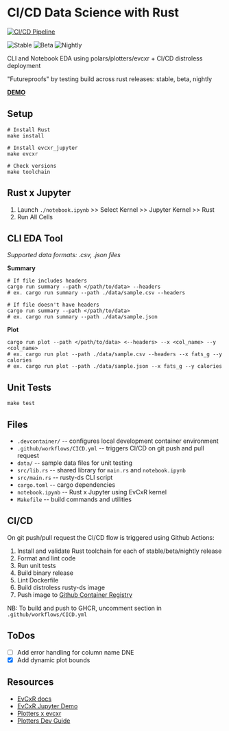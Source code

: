 # CI/CD Data Science with Rust

[![CI/CD Pipeline](https://github.com/athletedecoded/rusty-ds/actions/workflows/CICD.yml/badge.svg)](https://github.com/athletedecoded/rusty-ds/actions/workflows/CICD.yml)

![Stable](https://byob.yarr.is/athletedecoded/rusty-ds/stable)
![Beta](https://byob.yarr.is/athletedecoded/rusty-ds/beta)
![Nightly](https://byob.yarr.is/athletedecoded/rusty-ds/nightly)

CLI and Notebook EDA using polars/plotters/evcxr + CI/CD distroless deployment

"Futureproofs" by testing build across rust releases: stable, beta, nightly

**[DEMO](https://youtu.be/ZJXYvAEZFbM)**


## Setup

```
# Install Rust
make install

# Install evcxr_jupyter
make evcxr

# Check versions
make toolchain
```

## Rust x Jupyter

1. Launch `./notebook.ipynb` >> Select Kernel >> Jupyter Kernel >> Rust
2. Run All Cells


## CLI EDA Tool

*Supported data formats: .csv, .json files*

**Summary**
```
# If file includes headers
cargo run summary --path </path/to/data> --headers
# ex. cargo run summary --path ./data/sample.csv --headers

# If file doesn't have headers
cargo run summary --path </path/to/data>
# ex. cargo run summary --path ./data/sample.json
```

**Plot**
```
cargo run plot --path </path/to/data> <--headers> --x <col_name> --y <col_name>
# ex. cargo run plot --path ./data/sample.csv --headers --x fats_g --y calories
# ex. cargo run plot --path ./data/sample.json --x fats_g --y calories
```

## Unit Tests

```
make test
```

## Files

* `.devcontainer/` -- configures local development container environment
* `.github/workflows/CICD.yml` -- triggers CI/CD on git push and pull request
* `data/` -- sample data files for unit testing
* `src/lib.rs` -- shared library for `main.rs` and `notebook.ipynb`
* `src/main.rs` -- rusty-ds CLI script
* `cargo.toml` -- cargo dependencies
* `notebook.ipynb` -- Rust x Jupyter using EvCxR kernel
* `Makefile` -- build commands and utilities

## CI/CD

On git push/pull request the CI/CD flow is triggered using Github Actions:

1. Install and validate Rust toolchain for each of stable/beta/nightly release
2. Format and lint code
3. Run unit tests
4. Build binary release
5. Lint Dockerfile
6. Build distroless rusty-ds image
7. Push image to [Github Container Registry](https://github.com/athletedecoded?tab=packages)

NB: To build and push to GHCR, uncomment section in `.github/workflows/CICD.yml`


## ToDos
- [ ] Add error handling for column name DNE
- [x] Add dynamic plot bounds

## Resources
* [EvCxR docs](https://github.com/evcxr/evcxr/tree/main/evcxr_jupyter)
* [EvCxR Jupyter Demo](https://github.com/evcxr/evcxr/blob/main/evcxr_jupyter/samples/evcxr_jupyter_tour.ipynb) 
* [Plotters x evcxr](https://github.com/plotters-rs/plotters#trying-with-jupyter-evcxr-kernel-interactively)
* [Plotters Dev Guide](https://plotters-rs.github.io/book/intro/introduction.html)
